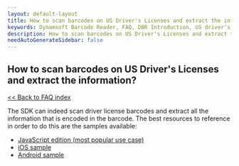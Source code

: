 ```yaml
---
layout: default-layout
title: How to scan barcodes on US Driver's Licenses and extract the information?
keywords: Dynamsoft Barcode Reader, FAQ, DBR Introduction, US driver's license
description: How to scan barcodes on US Driver's Licenses and extract the information?
needAutoGenerateSidebar: false
---
```


## How to scan barcodes on US Driver's Licenses and extract the information?

[<< Back to FAQ index](index.md)

The SDK can indeed scan driver license barcodes and extract all the information that is encoded in the barcode. The best resources to reference in order to do this are the samples available:

- [JavaScript edition (most popular use case)](https://github.com/Dynamsoft/dbr-browser-samples/blob/master/4.use-case/2.read-a-drivers-license.html)
- [iOS sample](https://github.com/Dynamsoft/barcode-reader-mobile-samples/tree/v9.6.20/ios/Swift/Usecase/ReadADriversLicenseSwift/)
- [Android sample](https://github.com/Dynamsoft/barcode-reader-mobile-samples/tree/v9.6.20/android/Java/Usecase/ReadADriversLicense/)
